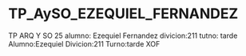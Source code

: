 # TP_AySO_EZEQUIEL_FERNANDEZ
TP ARQ Y SO 25
alumno: Ezequiel Fernandez
divicion:211
tutno: tarde
Alumno:Ezequiel
Divicion:211
Turno:tarde
XOF
